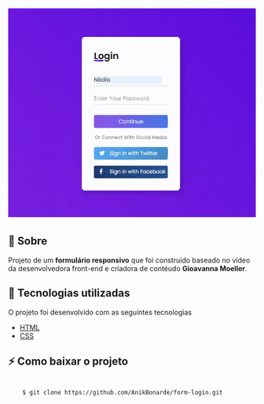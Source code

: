 <h1>
    <img src= "public/form-login.gif">
</h1>

## 📄 Sobre

Projeto de um **formulário responsivo** que foi construído baseado no vídeo da desenvolvedora front-end e criadora de contéudo **Gioavanna Moeller**.

## 🚀 Tecnologias utilizadas

O projeto foi desenvolvido com as seguintes tecnologias

- [HTML](https://developer.mozilla.org/pt-BR/docs/Web/HTML)
- [CSS](https://developer.mozilla.org/pt-BR/docs/Web/CSS)

## ⚡ Como baixar o projeto

```bash

    $ git clone https://github.com/AnikBonarde/form-login.git

```



